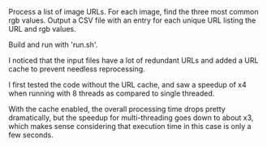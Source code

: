 Process a list of image URLs. For each image, find the three most common rgb values. Output a CSV file with an entry for each unique URL listing the URL and rgb values.

Build and run with 'run.sh'.

I noticed that the input files have a lot of redundant URLs and added a URL cache to prevent needless reprocessing.

I first tested the code without the URL cache, and saw a speedup of x4 when running with 8 threads as compared to single threaded.

With the cache enabled, the overall processing time drops pretty dramatically, but the speedup for multi-threading goes down to about x3, which makes sense considering that execution time in this case is only a few seconds.
